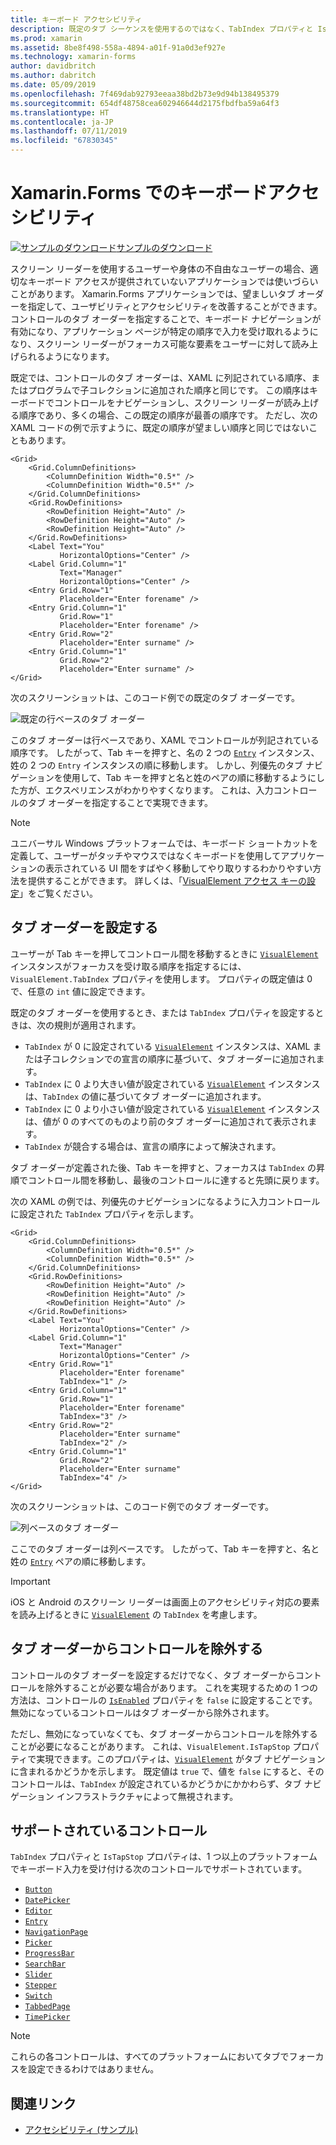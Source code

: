 ```yaml
---
title: キーボード アクセシビリティ
description: 既定のタブ シーケンスを使用するのではなく、TabIndex プロパティと IsTapStop プロパティの組み合わせでタブ シーケンスを指定することにより、UI のアクセシビリティを調整しなければならない場合があります。
ms.prod: xamarin
ms.assetid: 8be8f498-558a-4894-a01f-91a0d3ef927e
ms.technology: xamarin-forms
author: davidbritch
ms.author: dabritch
ms.date: 05/09/2019
ms.openlocfilehash: 7f469dab92793eeaa38bd2b73e9d94b138495379
ms.sourcegitcommit: 654df48758cea602946644d2175fbdfba59a64f3
ms.translationtype: HT
ms.contentlocale: ja-JP
ms.lasthandoff: 07/11/2019
ms.locfileid: "67830345"
---
```

# <a name="keyboard-accessibility-in-xamarinforms"></a>Xamarin.Forms でのキーボードアクセシビリティ

[![サンプルのダウンロード](~/media/shared/download.png)サンプルのダウンロード](https://developer.xamarin.com/samples/xamarin-forms/UserInterface/Accessibility/)

スクリーン リーダーを使用するユーザーや身体の不自由なユーザーの場合、適切なキーボード アクセスが提供されていないアプリケーションでは使いづらいことがあります。 Xamarin.Forms アプリケーションでは、望ましいタブ オーダーを指定して、ユーザビリティとアクセシビリティを改善することができます。 コントロールのタブ オーダーを指定することで、キーボード ナビゲーションが有効になり、アプリケーション ページが特定の順序で入力を受け取れるようになり、スクリーン リーダーがフォーカス可能な要素をユーザーに対して読み上げられるようになります。

既定では、コントロールのタブ オーダーは、XAML に列記されている順序、またはプログラムで子コレクションに追加された順序と同じです。 この順序はキーボードでコントロールをナビゲーションし、スクリーン リーダーが読み上げる順序であり、多くの場合、この既定の順序が最善の順序です。 ただし、次の XAML コードの例で示すように、既定の順序が望ましい順序と同じではないこともあります。

```xaml
<Grid>
    <Grid.ColumnDefinitions>
        <ColumnDefinition Width="0.5*" />
        <ColumnDefinition Width="0.5*" />
    </Grid.ColumnDefinitions>
    <Grid.RowDefinitions>
        <RowDefinition Height="Auto" />
        <RowDefinition Height="Auto" />
        <RowDefinition Height="Auto" />
    </Grid.RowDefinitions>
    <Label Text="You"
           HorizontalOptions="Center" />
    <Label Grid.Column="1"
           Text="Manager"
           HorizontalOptions="Center" />
    <Entry Grid.Row="1"
           Placeholder="Enter forename" />
    <Entry Grid.Column="1"
           Grid.Row="1"
           Placeholder="Enter forename" />
    <Entry Grid.Row="2"
           Placeholder="Enter surname" />
    <Entry Grid.Column="1"
           Grid.Row="2"
           Placeholder="Enter surname" />
</Grid>
```

次のスクリーンショットは、このコード例での既定のタブ オーダーです。

![](keyboard-images/default-tab-order.png "既定の行ベースのタブ オーダー")

このタブ オーダーは行ベースであり、XAML でコントロールが列記されている順序です。 したがって、Tab キーを押すと、名の 2 つの [`Entry`](xref:Xamarin.Forms.Entry) インスタンス、姓の 2 つの `Entry` インスタンスの順に移動します。 しかし、列優先のタブ ナビゲーションを使用して、Tab キーを押すと名と姓のペアの順に移動するようにした方が、エクスペリエンスがわかりやすくなります。 これは、入力コントロールのタブ オーダーを指定することで実現できます。

> [!NOTE]
> ユニバーサル Windows プラットフォームでは、キーボード ショートカットを定義して、ユーザーがタッチやマウスではなくキーボードを使用してアプリケーションの表示されている UI 間をすばやく移動してやり取りするわかりやすい方法を提供することができます。 詳しくは、「[VisualElement アクセス キーの設定](~/xamarin-forms/platform/windows/visualelement-access-keys.md)」をご覧ください。

## <a name="setting-the-tab-order"></a>タブ オーダーを設定する

ユーザーが Tab キーを押してコントロール間を移動するときに [`VisualElement`](xref:Xamarin.Forms.VisualElement) インスタンスがフォーカスを受け取る順序を指定するには、`VisualElement.TabIndex` プロパティを使用します。 プロパティの既定値は 0 で、任意の `int` 値に設定できます。

既定のタブ オーダーを使用するとき、または `TabIndex` プロパティを設定するときは、次の規則が適用されます。

- `TabIndex` が 0 に設定されている [`VisualElement`](xref:Xamarin.Forms.VisualElement) インスタンスは、XAML または子コレクションでの宣言の順序に基づいて、タブ オーダーに追加されます。
- `TabIndex` に 0 より大きい値が設定されている [`VisualElement`](xref:Xamarin.Forms.VisualElement) インスタンスは、`TabIndex` の値に基づいてタブ オーダーに追加されます。
- `TabIndex` に 0 より小さい値が設定されている [`VisualElement`](xref:Xamarin.Forms.VisualElement) インスタンスは、値が 0 のすべてのものより前のタブ オーダーに追加されて表示されます。
- `TabIndex` が競合する場合は、宣言の順序によって解決されます。

タブ オーダーが定義された後、Tab キーを押すと、フォーカスは `TabIndex` の昇順でコントロール間を移動し、最後のコントロールに達すると先頭に戻ります。

次の XAML の例では、列優先のナビゲーションになるように入力コントロールに設定された `TabIndex` プロパティを示します。

```xaml
<Grid>
    <Grid.ColumnDefinitions>
        <ColumnDefinition Width="0.5*" />
        <ColumnDefinition Width="0.5*" />
    </Grid.ColumnDefinitions>
    <Grid.RowDefinitions>
        <RowDefinition Height="Auto" />
        <RowDefinition Height="Auto" />
        <RowDefinition Height="Auto" />
    </Grid.RowDefinitions>
    <Label Text="You"
           HorizontalOptions="Center" />
    <Label Grid.Column="1"
           Text="Manager"
           HorizontalOptions="Center" />
    <Entry Grid.Row="1"
           Placeholder="Enter forename"
           TabIndex="1" />
    <Entry Grid.Column="1"
           Grid.Row="1"
           Placeholder="Enter forename"
           TabIndex="3" />
    <Entry Grid.Row="2"
           Placeholder="Enter surname"
           TabIndex="2" />
    <Entry Grid.Column="1"
           Grid.Row="2"
           Placeholder="Enter surname"
           TabIndex="4" />
</Grid>
```

次のスクリーンショットは、このコード例でのタブ オーダーです。

![](keyboard-images/correct-tab-order.png "列ベースのタブ オーダー")

ここでのタブ オーダーは列ベースです。 したがって、Tab キーを押すと、名と姓の [`Entry`](xref:Xamarin.Forms.Entry) ペアの順に移動します。

> [!IMPORTANT]
> iOS と Android のスクリーン リーダーは画面上のアクセシビリティ対応の要素を読み上げるときに [`VisualElement`](xref:Xamarin.Forms.VisualElement) の `TabIndex` を考慮します。

## <a name="excluding-controls-from-the-tab-order"></a>タブ オーダーからコントロールを除外する

コントロールのタブ オーダーを設定するだけでなく、タブ オーダーからコントロールを除外することが必要な場合があります。 これを実現するための 1 つの方法は、コントロールの [`IsEnabled`](xref:Xamarin.Forms.VisualElement) プロパティを `false` に設定することです。無効になっているコントロールはタブ オーダーから除外されます。

ただし、無効になっていなくても、タブ オーダーからコントロールを除外することが必要になることがあります。 これは、`VisualElement.IsTapStop` プロパティで実現できます。このプロパティは、[`VisualElement`](xref:Xamarin.Forms.VisualElement) がタブ ナビゲーションに含まれるかどうかを示します。 既定値は `true` で、値を `false` にすると、そのコントロールは、`TabIndex` が設定されているかどうかにかかわらず、タブ ナビゲーション インフラストラクチャによって無視されます。

## <a name="supported-controls"></a>サポートされているコントロール

`TabIndex` プロパティと `IsTapStop` プロパティは、1 つ以上のプラットフォームでキーボード入力を受け付ける次のコントロールでサポートされています。

- [`Button`](xref:Xamarin.Forms.Button)
- [`DatePicker`](xref:Xamarin.Forms.DatePicker)
- [`Editor`](xref:Xamarin.Forms.Editor)
- [`Entry`](xref:Xamarin.Forms.Entry)
- [`NavigationPage`](xref:Xamarin.Forms.NavigationPage)
- [`Picker`](xref:Xamarin.Forms.Picker)
- [`ProgressBar`](xref:Xamarin.Forms.ProgressBar)
- [`SearchBar`](xref:Xamarin.Forms.SearchBar)
- [`Slider`](xref:Xamarin.Forms.Slider)
- [`Stepper`](xref:Xamarin.Forms.Stepper)
- [`Switch`](xref:Xamarin.Forms.Switch)
- [`TabbedPage`](xref:Xamarin.Forms.TabbedPage)
- [`TimePicker`](xref:Xamarin.Forms.TimePicker)

> [!NOTE]
> これらの各コントロールは、すべてのプラットフォームにおいてタブでフォーカスを設定できるわけではありません。

## <a name="related-links"></a>関連リンク

- [アクセシビリティ (サンプル)](https://developer.xamarin.com/samples/xamarin-forms/UserInterface/Accessibility/)
